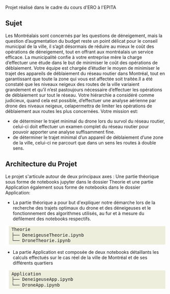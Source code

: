 Projet réalisé dans le cadre du cours d'ERO à l'EPITA


<h2> Sujet </h2>  
  <p>Les Montréalais sont concernés par les questions de déneigement, mais la question d’augmentation du budget reste un point délicat pour le conseil municipal de la ville, il s’agit désormais de réduire au mieux le coût des opérations de déneigement, tout en offrant aux montréalais un service efficace. La municipalité confie à votre entreprise mère la charge d’effectuer une étude dans le but de minimiser le coût des opérations de déblaiement. Votre équipe est chargée d’étudier le moyen de minimiser le trajet des appareils de déblaiement du réseau routier dans Montréal, tout en garantissant que toute la zone qui vous est affectée soit traitée.Il a été constaté que les niveaux neigeux des routes de la ville variaient grandement et qu’il n’est pastoujours nécessaire d’effectuer les opérations de déblaiement sur tout le réseau. Votre hiérarchie a considéré comme judicieux, quand cela est possible, d’effectuer une analyse aérienne par drone des niveaux neigeux, celapermettra de limiter les opérations de déblaiement aux routes les plus concernées. Votre mission est:<p>
  
  
  -  de déterminer le trajet minimal du drone lors du survol du réseau routier, celui-ci doit effectuer un examen complet du réseau routier pour pouvoir apporter une analyse suffisamment fine.
  -  de déterminer le trajet minimal d’un appareil de déblaiement d’une zone de la ville, celui-ci ne parcourt que dans un sens les routes à double sens.
  
<h2> Architecture du Projet </h2>
<p>Le projet s'articule autour de deux principaux axes : Une partie théorique sous forme de notebooks jupyter dans le dossier Theorie et une partie Application également sous forme de notebooks dans le dossier Application:<p>
  
  
  -  La partie théorique a pour but d'expliquer notre démarche lors de la recherche des trajets optimaux du drone et des déneigeuses et le fonctionnement des algorithmes utilisés, au fur et à mesure du défilement des notebooks respectifs.
  <div style="background: #eeeedd; overflow:auto;width:auto;border:solid white;border-width:.1em .1em .1em .8em;padding:.2em .6em;"><pre style="margin: 0; line-height: 125%">Theorie
├── DeneigeuseTheorie.ipynb
└── DroneTheorie.ipynb 
</pre></div>


  -  La partie Application est composée de deux notebooks détaillants les calculs effectués sur le cas réel de la ville de Montréal et de ses différents quartiers
  <div style="background: #eeeedd; overflow:auto;width:auto;border:solid white;border-width:.1em .1em .1em .8em;padding:.2em .6em;"><pre style="margin: 0; line-height: 125%">Application
├── DeneigeuseApp.ipynb
└── DroneApp.ipynb
</pre></div>
